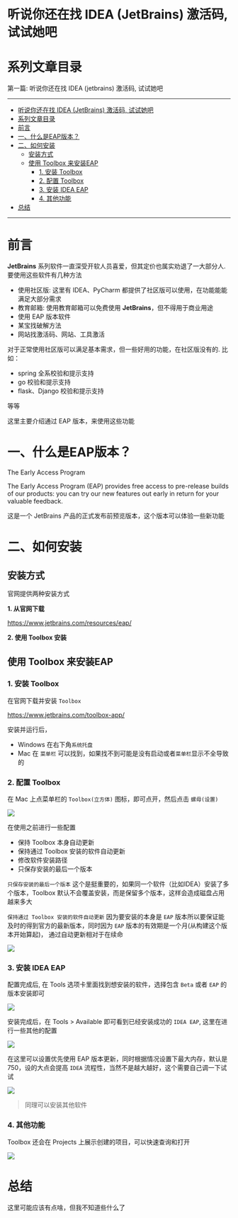 # 听说你还在找 IDEA (JetBrains) 激活码, 试试她吧

# 系列文章目录

第一篇: 听说你还在找 IDEA (jetbrains) 激活码, 试试她吧

---

- [听说你还在找 IDEA (JetBrains) 激活码, 试试她吧](#听说你还在找-idea-jetbrains-激活码-试试她吧)
- [系列文章目录](#系列文章目录)
- [前言](#前言)
- [一、什么是EAP版本？](#一什么是eap版本)
- [二、如何安装](#二如何安装)
  - [安装方式](#安装方式)
  - [使用 Toolbox 来安装EAP](#使用-toolbox-来安装eap)
    - [1. 安装 Toolbox](#1-安装-toolbox)
    - [2. 配置 Toolbox](#2-配置-toolbox)
    - [3. 安装 IDEA EAP](#3-安装-idea-eap)
    - [4. 其他功能](#4-其他功能)
- [总结](#总结)

---

# 前言

**JetBrains** 系列软件一直深受开软人员喜爱，但其定价也属实劝退了一大部分人. 要使用这些软件有几种方法

- 使用社区版: 这里有 IDEA、PyCharm 都提供了社区版可以使用，在功能能能满足大部分需求
- 教育邮箱: 使用教育邮箱可以免费使用 **JetBrains**，但不得用于商业用途
- 使用 EAP 版本软件
- 某宝找破解方法
- 网站找激活码、网站、工具激活

对于正常使用社区版可以满足基本需求，但一些好用的功能，在社区版没有的. 比如：
- spring 全系校验和提示支持
- go 校验和提示支持
- flask、Django 校验和提示支持

等等

这里主要介绍通过 EAP 版本，来使用这些功能

# 一、什么是EAP版本？

The Early Access Program

The Early Access Program (EAP) provides free access to pre-release builds of our products: you can try our new features out early in return for your valuable feedback.

这是一个 JetBrains 产品的正式发布前预览版本，这个版本可以体验一些新功能





# 二、如何安装

## 安装方式

官网提供两种安装方式

**1. 从官网下载**

https://www.jetbrains.com/resources/eap/

**2. 使用 Toolbox 安装**

## 使用 Toolbox 来安装EAP

### 1. 安装 Toolbox

在官网下载并安装 `Toolbox`

https://www.jetbrains.com/toolbox-app/

安装并运行后，
- Windows 在右下角`系统托盘`
- Mac 在 `菜单栏` 可以找到，如果找不到可能是没有启动或者`菜单栏`显示不全导致的

### 2. 配置 Toolbox

在 Mac 上点菜单栏的 `Toolbox(立方体)` 图标，即可点开，然后点击 `螺母(设置)`

![](./../../img/toolbox_index.png)

在使用之前进行一些配置

- 保持 Toolbox 本身自动更新
- 保持通过 Toolbox 安装的软件自动更新
- 修改软件安装路径
- 只保存安装的最后一个版本

`只保存安装的最后一个版本` 这个是挺重要的，如果同一个软件（比如IDEA）安装了多个版本，Toolbox 默认不会覆盖安装，而是保留多个版本，这样会造成磁盘占用越来多大

`保持通过 Toolbox 安装的软件自动更新` 因为要安装的本身是 `EAP` 版本所以要保证能及时的得到官方的最新版本，同时因为 `EAP` 版本的有效期是一个月(从构建这个版本开始算起)， 通过自动更新相对于在续命

![](./../../img/toolbox_setting.png)

### 3. 安装 IDEA EAP

配置完成后, 在 Tools 选项卡里面找到想安装的软件，选择包含 `Beta` 或者 `EAP` 的版本安装即可

![](./../../img/toolbox_tool.png)

安装完成后，在 Tools > Available 即可看到已经安装成功的 `IDEA EAP`, 这里在进行一些其他的配置

![](./../../img/toolbox_idea_setting.png)

在这里可以设置优先使用 EAP 版本更新，同时根据情况设置下最大内存，默认是 750，设的大点会提高 `IDEA` 流程性，当然不是越大越好，这个需要自己调一下试试 

![](./../../img/toolbox_idea_s.png)

> 同理可以安装其他软件

### 4. 其他功能

Toolbox 还会在 Projects 上展示创建的项目，可以快速查询和打开

![](./../../img/toolbox_project.png)

# 总结

这里可能应该有点啥，但我不知道些什么了